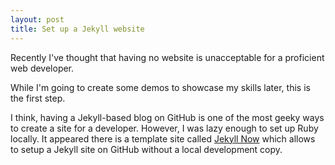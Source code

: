```yaml
---
layout: post
title: Set up a Jekyll website
---
```


Recently I've thought that having no website is unacceptable for a proficient web developer.

While I'm going to create some demos to showcase my skills later, this is the first step.

I think, having a Jekyll-based blog on GitHub is one of the most geeky ways to create a site for a developer. However, I was lazy enough to set up Ruby locally. It appeared there is a template site called [Jekyll Now](https://www.jekyllnow.com/about/) which allows to setup a Jekyll site on GitHub without a local development copy. 
